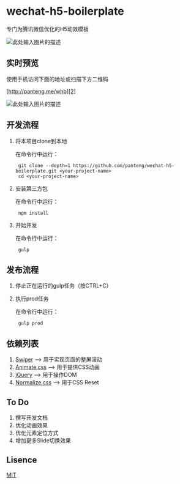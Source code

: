 # wechat-h5-boilerplate

专门为腾讯微信优化的H5动效模板

![此处输入图片的描述][1]

## 实时预览

使用手机访问下面的地址或扫描下方二维码

[http://panteng.me/whb][2]

![此处输入图片的描述][3]

## 开发流程
1. 将本项目clone到本地

    在命令行中运行：

        git clone --depth=1 https://github.com/panteng/wechat-h5-boilerplate.git <your-project-name>
        cd <your-project-name>

2. 安装第三方包

    在命令行中运行：

        npm install

3. 开始开发

    在命令行中运行：

        gulp

## 发布流程
1. 停止正在运行的gulp任务（按CTRL+C）
2. 执行prod任务

   在命令行中运行：

        gulp prod

## 依赖列表
1. [Swiper][4] --> 用于实现页面的整屏滚动
2. [Animate.css][5] --> 用于提供CSS动画
3. [jQuery][6] --> 用于操作DOM
4. [Normalize.css][7] --> 用于CSS Reset

## To Do
1. 撰写开发文档
2. 优化动画效果
3. 优化元素定位方式
4. 增加更多Slide切换效果

## Lisence
[MIT][8]


  [1]: https://raw.githubusercontent.com/panteng/wechat-h5-boilerplate/master/demo.png
  [2]: http://panteng.me/whb
  [3]: https://raw.githubusercontent.com/panteng/wechat-h5-boilerplate/master/QR-Code.png
  [4]: https://github.com/nolimits4web/swiper/
  [5]: https://github.com/daneden/animate.css
  [6]: https://github.com/jquery/jquery
  [7]: https://github.com/necolas/normalize.css
  [8]: http://opensource.org/licenses/mit-license.html
